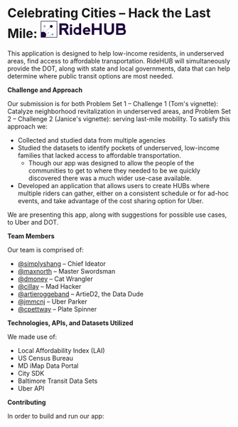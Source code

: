 # Celebrating Cities – Hack the Last Mile: ![RideHUB](/src/mobile/www/img/logo-ridehub.png)

This application is designed to help low-income residents, in underserved areas, find access to affordable transportation. RideHUB will simultaneously provide the DOT, along with state and local governments, data that can help determine where public transit options are most needed.

**Challenge and Approach**

Our submission is for both Problem Set 1 – Challenge 1 (Tom's vignette): Catalyze neighborhood revitalization in underserved areas, and Problem Set 2 – Challenge 2 (Janice's vignette): serving last-mile mobility. To satisfy this approach we:

- Collected and studied data from multiple agencies
- Studied the datasets to identify pockets of underserved, low-income families that lacked access to affordable transportation.
  - Though our app was designed to allow the people of the communities to get to where they needed to be we quickly discovered there was a much wider use-case available.
- Developed an application that allows users to create HUBs where multiple riders can gather, either on a consistent schedule or for ad-hoc events, and take advantage of the cost sharing option for Uber.

We are presenting this app, along with suggestions for possible use cases, to Uber and DOT.

**Team Members**

Our team is comprised of:

- [@simplyshang](https://github.com/simplyshang) – Chief Ideator
- [@maxnorth](https://github.com/maxnorth) – Master Swordsman
- [@dmoney](https://www.linkedin.com/in/drenee123) – Cat Wrangler
- [@cillay](https://github.com/cillay) – Mad Hacker
- [@artieroggeband](https://github.com/artieroggeband) – ArtieD2, the Data Dude
- [@jmmcnj](https://github.com/jmmcnj) – Uber Parker
- [@cpettway](https://www.linkedin.com/in/cpettway) – Plate Spinner

**Technologies, APIs, and Datasets Utilized**

We made use of:

- Local Affordability Index (LAI)
- US Census Bureau
- MD iMap Data Portal
- City SDK
- Baltimore Transit Data Sets
- Uber API

**Contributing**

In order to build and run our app:

